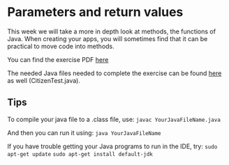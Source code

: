 # Parameters and return values

This week we will take a more in depth look at methods, the functions of Java. When creating your apps, you will sometimes find that it can be practical to move code into methods.

You can find the exercise PDF [here](http://www.davin.50webs.com/research/1999/egs/q3.pdf)

The needed Java files needed to complete the exercise can be found [here](http://www.davin.50webs.com/research/1999/tsj4cp.html) as well (CitizenTest.java). 

## Tips
To compile your java file to a .class file, use:
`javac YourJavaFileName.java`

And then you can run it using:
`java YourJavaFileName`

If you have trouble getting your Java programs to run in the IDE, try:
`sudo apt-get update`
`sudo apt-get install default-jdk`

